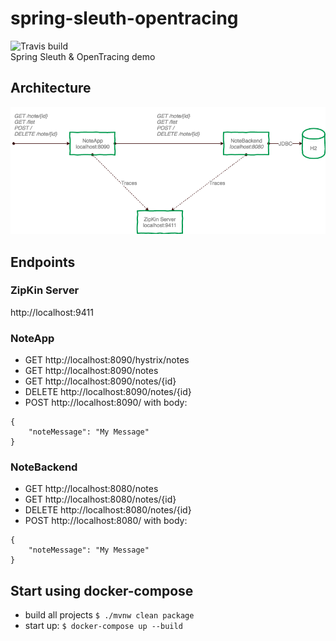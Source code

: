 # spring-sleuth-opentracing 
![Travis build](https://travis-ci.org/MrBW/spring-sleuth-opentracing.svg?branch=master)<br>
Spring Sleuth &amp; OpenTracing demo

## Architecture
![Architecture](/docs/OpenTracingDemo.png)

## Endpoints
### ZipKin Server
http://localhost:9411

### NoteApp
- GET http://localhost:8090/hystrix/notes
- GET http://localhost:8090/notes
- GET http://localhost:8090/notes/{id}
- DELETE http://localhost:8090/notes/{id}
- POST http://localhost:8090/
with body:
```
{
    "noteMessage": "My Message"
}
```

### NoteBackend
- GET http://localhost:8080/notes
- GET http://localhost:8080/notes/{id}
- DELETE http://localhost:8080/notes/{id}
- POST http://localhost:8080/
with body:
```
{
    "noteMessage": "My Message"
}
```

## Start using docker-compose
* build all projects ```$ ./mvnw clean package```
* start up: ```$ docker-compose up --build```
